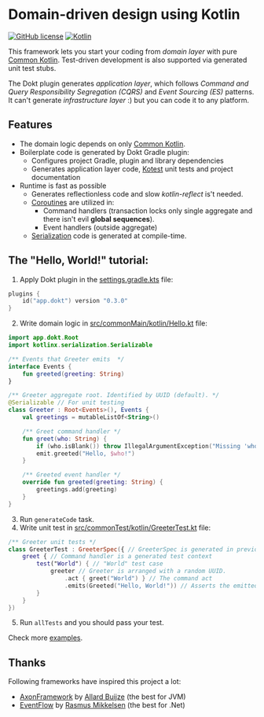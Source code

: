 # Domain-driven design using Kotlin

[![GitHub license](https://img.shields.io/badge/license-Apache%20License%202.0-blue.svg?style=flat)](http://www.apache.org/licenses/LICENSE-2.0)
[![Kotlin](https://img.shields.io/badge/kotlin-1.6.10-blue.svg?logo=kotlin)](http://kotlinlang.org)

This framework lets you start your coding from *domain layer* with pure [Common Kotlin](https://kotlinlang.org/docs/multiplatform.html). Test-driven development is also supported via generated unit test stubs.

The Dokt plugin generates *application layer*, which follows *Command and Query Responsibility Segregation (CQRS)* and *Event Sourcing (ES)* patterns. It can't generate *infrastructure layer* :) but you can code it to any platform. 

## Features
- The domain logic depends on only [Common Kotlin](https://kotlinlang.org/docs/multiplatform.html).
- Boilerplate code is generated by Dokt Gradle plugin:
  - Configures project Gradle, plugin and library dependencies
  - Generates application layer code, [Kotest](https://kotest.io/) unit tests and project documentation
- Runtime is fast as possible
  - Generates reflectionless code and slow *kotlin-reflect* is't needed.
  - [Coroutines](https://kotlinlang.org/docs/coroutines-overview.html) are utilized in:
    - Command handlers (transaction locks only single aggregate and there isn't evil **global sequences**).
    - Event handlers (outside aggregate)
  - [Serialization](https://github.com/Kotlin/kotlinx.serialization) code is generated at compile-time.

## The "Hello, World!" tutorial:
1. Apply Dokt plugin in the [settings.gradle.kts](examples/settings.gradle.kts) file:

```kotlin
plugins {
    id("app.dokt") version "0.3.0"
}
```

2. Write domain logic in [src/commonMain/kotlin/Hello.kt](examples/hello-dom/src/commonMain/kotlin/Hello.kt) file:

```kotlin
import app.dokt.Root
import kotlinx.serialization.Serializable

/** Events that Greeter emits  */
interface Events {
    fun greeted(greeting: String)
}

/** Greeter aggregate root. Identified by UUID (default). */
@Serializable // For unit testing
class Greeter : Root<Events>(), Events {
    val greetings = mutableListOf<String>()

    /** Greet command handler */
    fun greet(who: String) {
        if (who.isBlank()) throw IllegalArgumentException("Missing 'who'!")
        emit.greeted("Hello, $who!")
    }

    /** Greeted event handler */
    override fun greeted(greeting: String) {
        greetings.add(greeting)
    }
}
```

3. Run `generateCode` task.
4. Write unit test in [src/commonTest/kotlin/GreeterTest.kt](examples/hello-dom/src/commonTest/kotlin/GreeterTest.kt) file:

```kotlin
/** Greeter unit tests */
class GreeterTest : GreeterSpec({ // GreeterSpec is generated in previous step.
    greet { // Command handler is a generated test context
        test("World") { // "World" test case
            greeter // Greeter is arranged with a random UUID.
                .act { greet("World") } // The command act
                .emits(Greeted("Hello, World!")) // Asserts the emitted DTO.
        }
    }
})
```

5. Run `allTests` and you should pass your test.

Check more [examples](examples/README.md).

## Thanks

Following frameworks have inspired this project a lot:
- [AxonFramework](https://github.com/AxonFramework/AxonFramework) by [Allard Buijze](https://github.com/abuijze) (the best for JVM)
- [EventFlow](https://github.com/eventflow/EventFlow) by [Rasmus Mikkelsen](https://github.com/rasmus) (the best for .Net)
